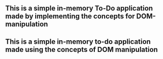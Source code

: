 ## This is a simple in-memory To-Do application made by implementing the concepts for DOM-manipulation
## This is a simple in-memory to-do application made using the concepts of DOM manipulation
